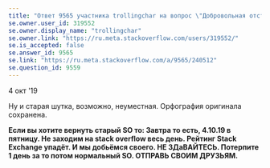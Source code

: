 ```yaml
---
title: "Ответ 9565 участника trollingchar на вопрос \"Добровольная отставка модератора PashaPash\""
se.owner.user_id: 319552
se.owner.display_name: "trollingchar"
se.owner.link: "https://ru.meta.stackoverflow.com/users/319552/"
se.is_accepted: false
se.answer_id: 9565
se.link: "https://ru.meta.stackoverflow.com/a/9565/240512"
se.question_id: 9559
---
```

4 окт '19

Ну и старая шутка, возможно, неуместная. Орфография оригинала
сохранена.
 
 **Если вы хотите вернуть старый SO то: Завтра то есть, 4.10.19 в пятницу. Не заходим на stack overflow весь день. Рейтинг Stack
 Exchange упадёт. И мы добьёмся своего. НЕ ЗДаВАЙТЕСЬ. Потерпите 1 день
 за то потом нормальный SO. ОТПРАВЬ СВОИМ ДРУЗЬЯМ.**
